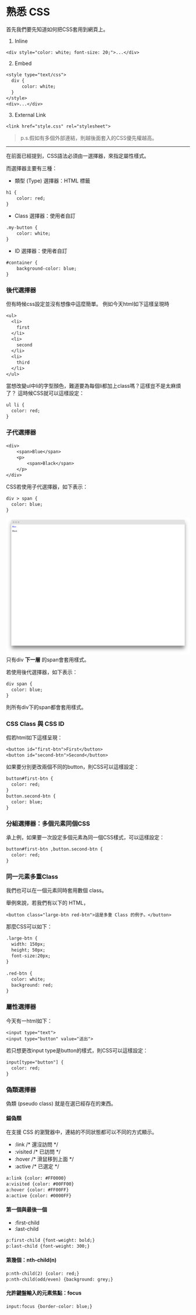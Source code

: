 # 熟悉 CSS

首先我們要先知道如何把CSS套用到網頁上。

1. Inline
```
<div style="color: white; font-size: 20;">...</div>
```
2. Embed
```
<style type="text/css">
  div {
      color: white;
  }
</style>
<div>...</div>
```
3. External Link
```
<link href="style.css" rel="stylesheet">
```
> p.s.假如有多個外部連結，則越後面套入的CSS優先權越高。

---

在前面已經提到，CSS語法必須由一選擇器，來指定屬性樣式。

而選擇器主要有三種：
- 類型 (Type) 選擇器：HTML 標籤
```
h1 {
    color: red;
}
```
- Class 選擇器：使用者自訂
```
.my-button {
    color: white;
}
```
- ID 選擇器：使用者自訂
```
#container {
    background-color: blue;
}
```

### 後代選擇器
但有時候css設定並沒有想像中這麼簡單。
例如今天html如下這樣呈現時
```
<ul>
  <li>
    first
  </li>
  <li>
    second
  </li>
  <li>
    third
  </li>
</ul>
```
當想改變ul中li的字型顏色，難道要為每個li都加上class嗎？這樣豈不是太麻煩了？
這時候CSS就可以這樣設定：
```
ul li {
  color: red;
}
```
### 子代選擇器
```
<div>
    <span>Blue</span>
    <p>
        <span>Black</span>
    </p>
</div>  
```
CSS若使用子代選擇器，如下表示：
```
div > span { 
  color: blue; 
} 
```
![](/assets/css-child-selector.png)
只有div **下一層** 的span會套用樣式。

若使用後代選擇器，如下表示：
```
div span { 
  color: blue; 
} 
```
則所有div下的span都會套用樣式。

### CSS Class 與 CSS ID
假若html如下這樣呈現：
```
<button id="first-btn">First</button>
<button id="second-btn">Second</button>
```
如果要分別更改兩個不同的button，則CSS可以這樣設定：

```
button#first-btn {
  color: red;
}
button.second-btn {
  color: blue;
}
```



### 分組選擇器：多個元素同個CSS
承上例，如果要一次設定多個元素為同一個CSS樣式，可以這樣設定：
```
button#first-btn ,button.second-btn {
  color: red;
}
```

### 同一元素多重Class
我們也可以在一個元素同時套用數個 class。

舉例來說，若我們有以下的 HTML，
```
<button class="large-btn red-btn">這是多重 Class 的例子。</button>
```
那麼CSS可以如下：
```
.large-btn { 
  width: 150px;
  height; 50px;
  font-size:20px; 
}

.red-btn { 
  color: white; 
  background: red;
}
```

### 屬性選擇器
今天有一html如下：
```
<input type="text">
<input type="button" value="送出">
```

若只想更改input type是button的樣式，則CSS可以這樣設定：

```
input[type="button"] {
  color: red;
}
```

### 偽類選擇器
偽類 (pseudo class) 就是在選已經存在的東西。
#### 錨偽類
在支援 CSS 的瀏覽器中，連結的不同狀態都可以不同的方式顯示。
- :link  /* 還沒訪問 */
- :visited  /* 已訪問 */
- :hover  /* 滑鼠移到上面 */
- :active  /* 已選定 */
```
a:link {color: #FF0000}		
a:visited {color: #00FF00}	
a:hover {color: #FF00FF}	
a:active {color: #0000FF}	
```
#### 第一個與最後一個
- :first-child
- :last-child
```
p:first-child {font-weight: bold;}
p:last-child {font-weight: 300;}
```

#### 第幾個：nth-child(n)
```
p:nth-child(2) {color: red;}
p:nth-child(odd/even) {background: grey;}
```

#### 允許鍵盤輸入的元素焦點：focus
```
input:focus {border-color: blue;}
```